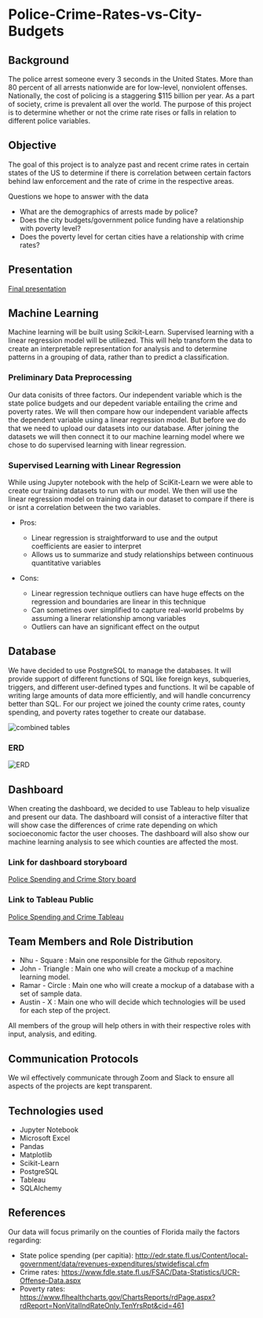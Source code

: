 # Police-Crime-Rates-vs-City-Budgets

## Background 
The police arrest someone every 3 seconds in the United States. More than 80 percent of all arrests nationwide are for low-level, nonviolent offenses. Nationally, the cost of policing is a staggering $115 billion per year. As a part of society, crime is prevalent all over the world. The purpose of this project is to determine whether or not the crime rate rises or falls in relation to different police variables.

## Objective
The goal of this project is to analyze past and recent crime rates in certain states of the US to determine if there is correlation between certain factors behind law enforcement and the rate of crime in the respective areas.

Questions we hope to answer with the data
- What are the demographics of arrests made by police? 
- Does the city budgets/government police funding have a relationship with poverty level?
- Does the poverty level for certan cities have a relationship with crime rates?

## Presentation 
[Final presentation](https://docs.google.com/presentation/d/1R5_IDDx9LBjyG7tb2m5ulQ8CUO6cMXgIEpRF2SiivBs/edit?usp=sharing)

## Machine Learning
Machine learning will be built using Scikit-Learn. Supervised learning with a linear regression model will be utiliezed. This will help transform the data to create an interpretable representation for analysis and to determine patterns in a grouping of data, rather than to predict a classification.

### Preliminary Data Preprocessing
Our data conisits of three factors. Our independent variable which is the state police budgets and our depedent variable entailing the crime and poverty rates. We will then compare how our independent variable affects the dependent variable using a linear regression model. But before we do that we need to upload our datasets into our database. After joining the datasets we will then connect it to our machine learning model where we chose to do supervised learning with linear regression. 

### Supervised Learning with Linear Regression 
While using Jupyter notebook with the help of SciKit-Learn we were able to create our training datasets to run with our model. We then will use the linear regression model on training data in our dataset to compare if there is or isnt a correlation between the two variables. 

- Pros: 
	- Linear regression is straightforward to use and the output coefficients are easier to interpret
	- Allows us to summarize and study relationships between continuous quantitative variables
	
- Cons: 
	- Linear regression technique outliers can have huge effects on the regression and boundaries are linear in this technique
	- Can sometimes over simplified to capture real-world probelms by assuming a linerar relationship among variables 
	- Outliers can have an significant effect on the output
## Database
We have decided to use PostgreSQL to manage the databases. It will provide support of different functions of SQL like foreign keys, subqueries, triggers, and different user-defined types and functions. It wil be capable of writing large amounts of data more efficiently, and will handle concurrency better than SQL. For our project we joined the county crime rates, county spending, and poverty rates together to create our database.

![combined tables](https://user-images.githubusercontent.com/89143725/151714156-5e662ee0-5f21-4e6f-9922-388e65611502.png)

### ERD
![ERD](https://user-images.githubusercontent.com/89143725/151710745-1a1a72c3-9ebd-4494-b6f3-88c3bade427d.png)


## Dashboard
When creating the dashboard, we decided to use Tableau to help visualize and present our data. The dashboard will consist of a interactive filter that will show case the differences of crime rate depending on which socioeconomic factor the user chooses. The dashboard will also show our machine learning analysis to see which counties are affected the most. 

### Link for dashboard storyboard

[Police Spending and Crime Story board](https://docs.google.com/presentation/d/1JqX4atsFnJJ7g-ms5xk1mAIK2zY70GrhxdmXWlAuouE/edit?usp=sharing)

### Link to Tableau Public

[Police Spending and Crime Tableau](https://public.tableau.com/views/Policespendingandcrime/PovertyCrimes?:language=en-US&:display_count=n&:origin=viz_share_link)


## Team Members and Role Distribution
* Nhu - Square : Main one responsible for the Github repository.
* John - Triangle : Main one who will create a mockup of a machine learning model.
* Ramar - Circle : Main one who will create a mockup of a database with a set of sample data. 
* Austin - X : Main one who will decide which technologies will be used for each step of the project.

All members of the group will help others in with their respective roles with input, analysis, and editing. 

## Communication Protocols
We wil effectively communicate through Zoom and Slack to ensure all aspects of the projects are kept transparent. 

## Technologies used
- Jupyter Notebook
- Microsoft Excel
- Pandas
- Matplotlib 
- Scikit-Learn
- PostgreSQL
- Tableau
- SQLAlchemy

## References 
Our data will focus primarily on the counties of Florida maily the factors regarding: 
- State police spending (per capitia):  http://edr.state.fl.us/Content/local-government/data/revenues-expenditures/stwidefiscal.cfm
- Crime rates: https://www.fdle.state.fl.us/FSAC/Data-Statistics/UCR-Offense-Data.aspx
- Poverty rates:  https://www.flhealthcharts.gov/ChartsReports/rdPage.aspx?rdReport=NonVitalIndRateOnly.TenYrsRpt&cid=461
